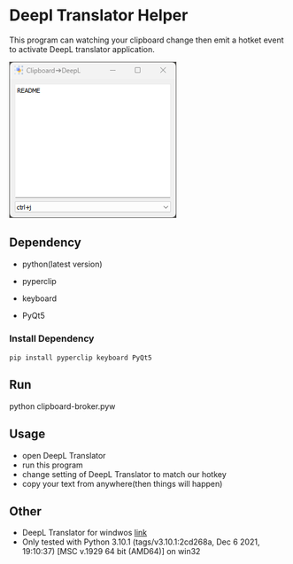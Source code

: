 # Deepl Translator Helper

This program can watching your clipboard change then emit a hotket event to activate DeepL translator application.

<img src="Screenshot.png" title="" alt="info" data-align="center">

## Dependency
- python(latest version)

- pyperclip 

- keyboard 

- PyQt5

### Install Dependency

```shell
pip install pyperclip keyboard PyQt5
```

## Run

python clipboard-broker.pyw

## Usage

- open DeepL Translator
- run this program
- change setting of DeepL Translator to match our hotkey
- copy your text from anywhere(then things will happen)

## Other

- DeepL Translator for windwos [link](https://www.deepl.com/en/app/?utm_medium=app-promo-translator)
- Only tested with Python 3.10.1 (tags/v3.10.1:2cd268a, Dec  6 2021, 19:10:37) [MSC v.1929 64 bit (AMD64)] on win32


